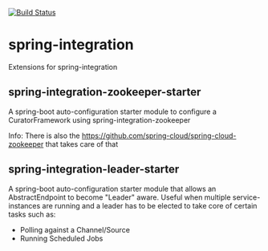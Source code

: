 [![Build Status](https://travis-ci.org/mimacom/spring-integration.svg?branch=master)](https://travis-ci.org/mimacom/spring-integration)

# spring-integration
Extensions for spring-integration

## spring-integration-zookeeper-starter
A spring-boot auto-configuration starter module to configure a CuratorFramework using spring-integration-zookeeper

Info: There is also the https://github.com/spring-cloud/spring-cloud-zookeeper that takes care of that

## spring-integration-leader-starter
A spring-boot auto-configuration starter module that allows an AbstractEndpoint to become "Leader" aware.
Useful when multiple service-instances are running and a leader has to be elected to take core of certain tasks such as:
 * Polling against a Channel/Source
 * Running Scheduled Jobs
